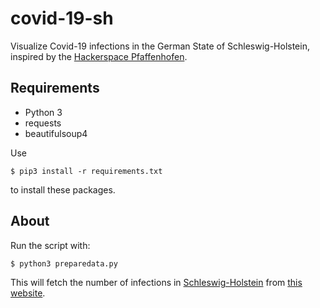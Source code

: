 # covid-19-sh

Visualize Covid-19 infections in the German State of Schleswig-Holstein, inspired by the [Hackerspace Pfaffenhofen](https://github.com/hopfenspace/corona.bayern).

## Requirements

* Python 3
* requests
* beautifulsoup4

Use

    $ pip3 install -r requirements.txt

to install these packages.

## About

Run the script with:

    $ python3 preparedata.py

This will fetch the number of infections in [Schleswig-Holstein](https://en.wikipedia.org/wiki/Schleswig-Holstein) from [this website](https://www.schleswig-holstein.de/DE/Landesregierung/I/Presse/_documents/Corona-Liste_Kreise.html).
